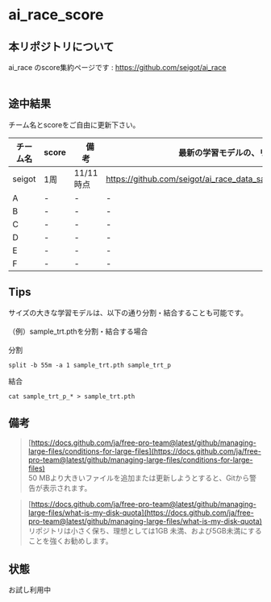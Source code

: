 # ai_race_score

## 本リポジトリについて
ai_race のscore集約ページです : https://github.com/seigot/ai_race <br>
<br>
## 途中結果

チーム名とscoreをご自由に更新下さい。 <br>

|  チーム名  |  score  |　備考  |  最新の学習モデルの、リポジトリURL等  |
| ---- | ---- | ---- | ---- |
|  seigot  |  1周  |  11/11時点  |  https://github.com/seigot/ai_race_data_sample/blob/main/model/sample.pth  |
|  A  |  -  |  -  |  -  |
|  B  |  -  |  -  |  -  |
|  C  |  -  |  -  |  -  |
|  D  |  -  |  -  |  -  |
|  E  |  -  |  -  |  -  |
|  F  |  -  |  -  |  -  |

## Tips

サイズの大きな学習モデルは、以下の通り分割・結合することも可能です。<br>
<br>
（例）sample_trt.pthを分割・結合する場合<br>
<br>
分割<br>

```
split -b 55m -a 1 sample_trt.pth sample_trt_p
```

結合

```
cat sample_trt_p_* > sample_trt.pth
```

## 備考
> [https://docs.github.com/ja/free-pro-team@latest/github/managing-large-files/conditions-for-large-files](https://docs.github.com/ja/free-pro-team@latest/github/managing-large-files/conditions-for-large-files) <br>
> 50 MBより大きいファイルを追加または更新しようとすると、Gitから警告が表示されます。<br>

> [https://docs.github.com/ja/free-pro-team@latest/github/managing-large-files/what-is-my-disk-quota](https://docs.github.com/ja/free-pro-team@latest/github/managing-large-files/what-is-my-disk-quota) <br>
> リポジトリは小さく保ち、理想としては1GB 未満、および5GB未満にすることを強くお勧めします。<br>

## 状態
お試し利用中
